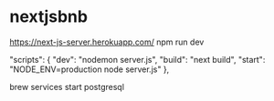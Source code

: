 # nextjsbnb
https://next-js-server.herokuapp.com/
npm run dev

"scripts": {
    "dev": "nodemon server.js",
    "build": "next build",
    "start": "NODE_ENV=production node server.js"
  },

  
  brew services start postgresql

